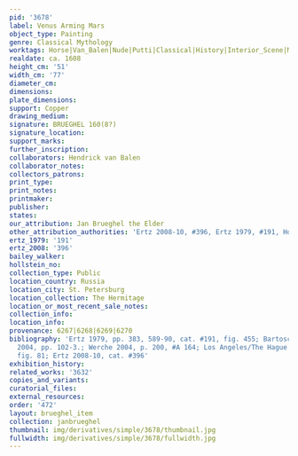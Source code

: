 ```yaml
---
pid: '3678'
label: Venus Arming Mars
object_type: Painting
genre: Classical Mythology
worktags: Horse|Van_Balen|Nude|Putti|Classical|History|Interior_Scene|Mythological|Armor
realdate: ca. 1608
height_cm: '51'
width_cm: '77'
diameter_cm:
dimensions:
plate_dimensions:
support: Copper
drawing_medium:
signature: BRUEGHEL 160(8?)
signature_location:
support_marks:
further_inscription:
collaborators: Hendrick van Balen
collaborator_notes:
collectors_patrons:
print_type:
print_notes:
printmaker:
publisher:
states:
our_attribution: Jan Brueghel the Elder
other_attribution_authorities: 'Ertz 2008-10, #396, Ertz 1979, #191, Honig database'
ertz_1979: '191'
ertz_2008: '396'
bailey_walker:
hollstein_no:
collection_type: Public
location_country: Russia
location_city: St. Petersburg
location_collection: The Hermitage
location_or_most_recent_sale_notes:
collection_info:
location_info:
provenance: 6267|6268|6269|6270
bibliography: 'Ertz 1979, pp. 383, 589-90, cat. #191, fig. 455; Bartoschek & Vogtherr
  2004, pp. 102-3.; Werche 2004, p. 200, #A 164; Los Angeles/The Hague 2006, p. 149,
  fig. 81; Ertz 2008-10, cat. #396'
exhibition_history:
related_works: '3632'
copies_and_variants:
curatorial_files:
external_resources:
order: '472'
layout: brueghel_item
collection: janbrueghel
thumbnail: img/derivatives/simple/3678/thumbnail.jpg
fullwidth: img/derivatives/simple/3678/fullwidth.jpg
---
```

